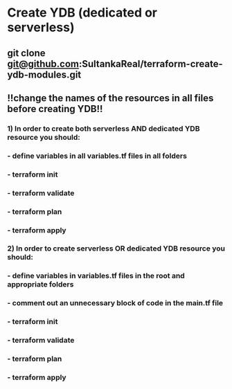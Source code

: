 # Create YDB (dedicated or serverless)

## git clone git@github.com:SultankaReal/terraform-create-ydb-modules.git
## !!change the names of the resources in all files before creating YDB!!

### 1) In order to create both serverless AND dedicated YDB resource you should:
### - define variables in all variables.tf files in all folders
### - terraform init
### - terraform validate
### - terraform plan
### - terraform apply


### 2) In order to create serverless OR dedicated YDB resource you should:
### - define variables in variables.tf files in the root and appropriate folders
### - comment out an unnecessary block of code in the main.tf file
### - terraform init
### - terraform validate
### - terraform plan
### - terraform apply
